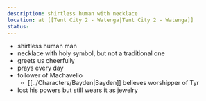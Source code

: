 ```yaml
---
description: shirtless human with necklace
location: at [[Tent City 2 - Watenga|Tent City 2 - Watenga]]
status: 
---
```

- shirtless human man
- necklace with holy symbol, but not a traditional one
- greets us cheerfully
- prays every day
- follower of Machavello
	- [[../Characters/Bayden|Bayden]] believes worshipper of Tyr
- lost his powers but still wears it as jewelry
